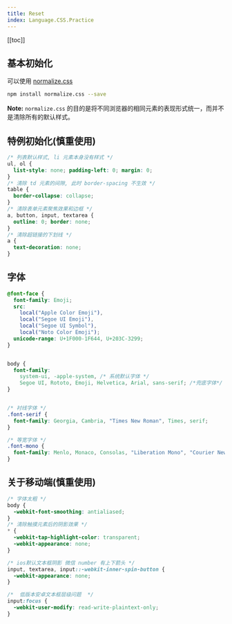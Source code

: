 ```yaml
---
title: Reset
index: Language.CSS.Practice
---
```


[[toc]]

## 基本初始化

可以使用 [normalize.css](https://github.com/necolas/normalize.css/blob/master/normalize.css)

``` bash
npm install normalize.css --save
```

**Note:** `normalize.css` 的目的是将不同浏览器的相同元素的表现形式统一，而并不是清除所有的默认样式。

## 特例初始化(慎重使用)

``` css
/* 列表默认样式, li 元素本身没有样式 */
ul, ol {
  list-style: none; padding-left: 0; margin: 0;
}
/* 清除 td 元素的间隙, 此时 border-spacing 不生效 */
table {
  border-collapse: collapse;
}
/* 清除表单元素聚焦效果和边框 */
a, button, input, textarea {
  outline: 0; border: none;
}
/* 清除超链接的下划线 */
a {
  text-decoration: none;
}
```

## 字体

``` css
@font-face {
  font-family: Emoji;
  src: 
    local("Apple Color Emoji"),
    local("Segoe UI Emoji"),
    local("Segoe UI Symbol"),
    local("Noto Color Emoji");
  unicode-range: U+1F000-1F644, U+203C-3299;
}


body {
  font-family: 
    system-ui, -apple-system, /* 系统默认字体 */ 
    Segoe UI, Rototo, Emoji, Helvetica, Arial, sans-serif; /*兜底字体*/
}


/* 衬线字体 */
.font-serif {
  font-family: Georgia, Cambria, "Times New Roman", Times, serif;
}

/* 等宽字体 */
.font-mono {
  font-family: Menlo, Monaco, Consolas, "Liberation Mono", "Courier New", monospace;
}

```

## 关于移动端(慎重使用)

``` css
/* 字体太粗 */
body {
  -webkit-font-smoothing: antialiased;
}
/* 清除触摸元素后的阴影效果 */
* {
  -webkit-tap-highlight-color: transparent;
  -webkit-appearance: none;
}

/* ios默认文本框阴影 微信 number 有上下箭头 */
input, textarea, input::-webkit-inner-spin-button {
  -webkit-appearance: none;
}

/*  低版本安卓文本框层级问题  */
input:focus {
  -webkit-user-modify: read-write-plaintext-only;
}
```
